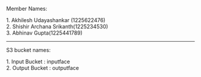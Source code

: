 <p>Member Names:</p>
1. Akhilesh Udayashankar (1225622476) <br>
2. Shishir Archana Srikanth(1225234530) <br>
3. Abhinav Gupta(1225441789)
<hr>
<p>S3 bucket names:</p>
1. Input Bucket : inputface <br>
2. Output Bucket : outputface
